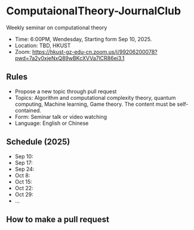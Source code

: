 # ComputaionalTheory-JournalClub
Weekly seminar on computational theory

- Time: 6:00PM, Wendesday, Starting form Sep 10, 2025.
- Location: TBD, HKUST
- Zoom: https://hkust-gz-edu-cn.zoom.us/j/99206200078?pwd=7a2y0xjeNxQ89wBKcXVVa7lCR86ei3.1

## Rules
- Propose a new topic through pull request
- Topics: Algorithm and computational complexity theory, quantum computing, Machine learning, Game theory. The content must be self-contained.
- Form: Seminar talk or video watching
- Language: English or Chinese

## Schedule (2025)
- Sep 10:
- Sep 17:
- Sep 24:
- Oct 8:
- Oct 15:
- Oct 22:
- Oct 29:
- ...

## How to make a pull request
